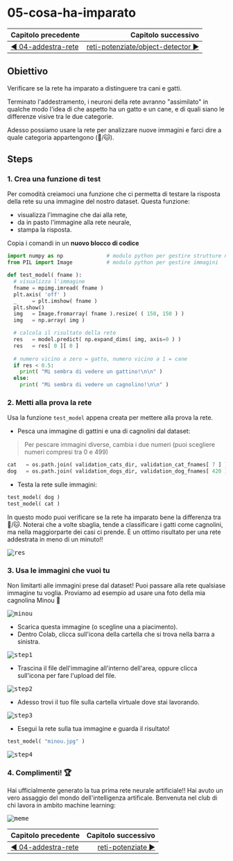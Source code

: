 # 05-cosa-ha-imparato

| Capitolo precedente                                                                                                                                          | Capitolo successivo                                                                           |
| :--------------------------------------------------------------------------------------------------------------------------------------------------------------- | ---------------------------------------------------------------------------------------------------: |
| [◀︎ 04-addestra-rete ](../04-addestra-rete )  | [reti-potenziate/object-detector ▶︎](../reti-potenziate/object-detector) |

## Obiettivo

Verificare se la rete ha imparato a distinguere tra cani e gatti.

Terminato l'addestramento, i neuroni della rete avranno "assimilato" in qualche modo l'idea di che aspetto ha un gatto e un cane, e di quali siano le differenze visive tra le due categorie.

Adesso possiamo usare la rete per analizzare nuove immagini e farci dire a quale categoria appartengono (🐶/🐱).


## Steps

### 1. Crea una funzione di test

Per comodità creiamoci una funzione che ci permetta di testare la risposta della rete su una immagine del nostro dataset. Questa funzione:

- visualizza l'immagine che dai alla rete,
- da in pasto l'immagine alla rete neurale,
- stampa la risposta.

Copia i comandi in un **nuovo blocco di codice**

```py
import numpy as np				# modulo python per gestire strutture numeriche
from PIL import Image			# modulo python per gestire immagini

def test_model( fname ):
  # visualizza l'immagine
  fname = mpimg.imread( fname )
  plt.axis( 'off' )
  _     = plt.imshow( fname )
  plt.show()
  img   = Image.fromarray( fname ).resize( ( 150, 150 ) )
  img   = np.array( img )

  # calcola il risultato della rete
  res   = model.predict( np.expand_dims( img, axis=0 ) )
  res   = res[ 0 ][ 0 ]
  
  # numero vicino a zero = gatto, numero vicino a 1 = cane
  if res < 0.5:
    print( "Mi sembra di vedere un gattino!\n\n" )
  else:
    print( "Mi sembra di vedere un cagnolino!\n\n" )

```

### 2. Metti alla prova la rete

Usa la funzione `test_model` appena creata per mettere alla prova la rete.

- Pesca una immagine di gattini e una di cagnolini dal dataset:

> Per pescare immagini diverse, cambia i due numeri (puoi scegliere numeri compresi tra 0 e 499)

```py
cat   = os.path.join( validation_cats_dir, validation_cat_fnames[ 7 ] )     # <=== prova numeri diversi
dog   = os.path.join( validation_dogs_dir, validation_dog_fnames[ 420 ] )
```

- Testa la rete sulle immagini:

```py
test_model( dog )
test_model( cat )
```

In questo modo puoi verificare se la rete ha imparato bene la differenza tra 🐶/🐱. Noterai che a volte sbaglia, tende a classificare i gatti come cagnolini, ma nella maggiorparte dei casi ci prende. È un ottimo risultato per una rete addestrata in meno di un minuto!!

<kbd>![res](../assets/05-res.png)</kbd>
 

### 3. Usa le immagini che vuoi tu

Non limitarti alle immagini prese dal dataset! Puoi passare alla rete qualsiase immagine tu voglia. Proviamo ad esempio ad usare una foto della mia cagnolina Minou 💚

<kbd>![minou](../assets/minou.jpg)</kbd>

- Scarica questa immagine (o scegline una a piacimento).
- Dentro Colab, clicca sull'icona della cartella che si trova nella barra a sinistra.

<kbd>![step1](../assets/05-step1.png)</kbd>


- Trascina il file dell'immagine all'interno dell'area, oppure clicca sull'icona per fare l'upload del file.

<kbd>![step2](../assets/05-step2.png)</kbd>

- Adesso trovi il tuo file sulla cartella virtuale dove stai lavorando.

<kbd>![step3](../assets/05-step3.png)</kbd>

- Esegui la rete sulla tua immagine e guarda il risultato!

```py
test_model( "minou.jpg" )
```

<kbd>![step4](../assets/05-step4.png)</kbd>


### 4. Complimenti! 🏆

Hai ufficialmente generato la tua prima rete neurale artificiale!! Hai avuto un vero assaggio del mondo dell'intelligenza artificale. Benvenuta nel club di chi lavora in ambito machine learning:

<kbd>![meme](../assets/05-meme.jpg)</kbd>




| Capitolo precedente                                                                                                                                          | Capitolo successivo                                                                           |
| :--------------------------------------------------------------------------------------------------------------------------------------------------------------- | ---------------------------------------------------------------------------------------------------: |
| [◀︎ 04-addestra-rete ](../04-addestra-rete )  | [reti-potenziate ▶︎](../reti-potenziate/) | 